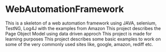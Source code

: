 # WebAutomationFramework
This is a skeleton of a web automation framework using JAVA, selenium, TestNG, Log4J with the examples from Amazon
This project describes the Page Object Model using data driven approch
This project is made for learning purposes
This project describes some basic examples to work on some of the very commonly used sites like, google, amazon, rediff etc.
